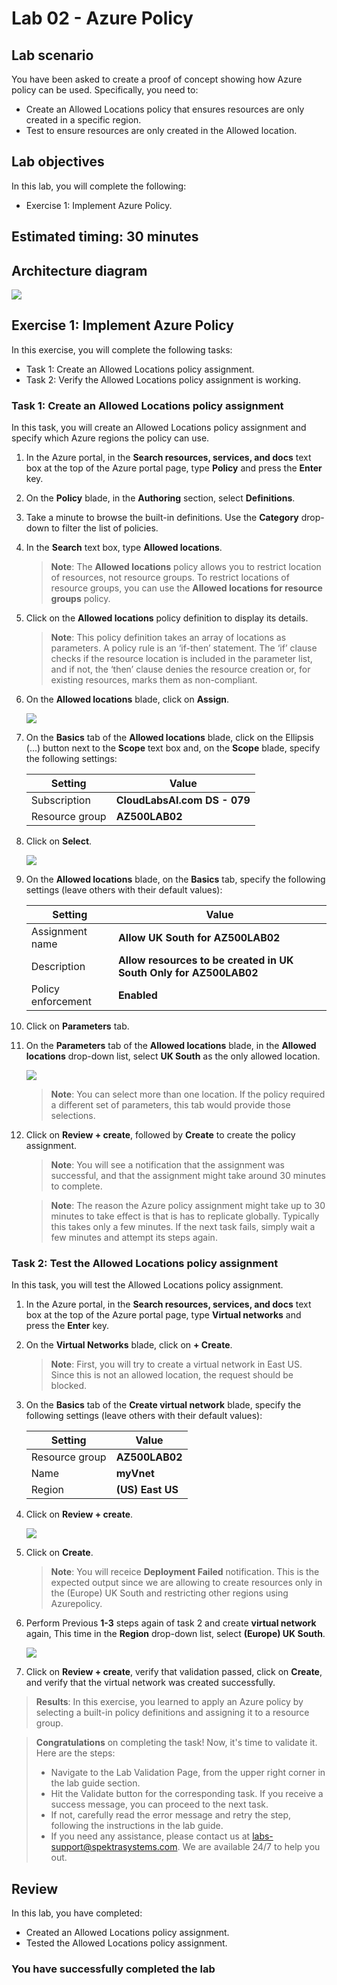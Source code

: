 # Lab 02 - Azure Policy

## Lab scenario

You have been asked to create a proof of concept showing how Azure policy can be used. Specifically, you need to:

- Create an Allowed Locations policy that ensures resources are only created in a specific region.
- Test to ensure resources are only created in the Allowed location.

## Lab objectives

In this lab, you will complete the following:

- Exercise 1: Implement Azure Policy.

## Estimated timing: 30 minutes

## Architecture diagram

![](../Labs/Lab-Scenario-Preview/media/AZ-500-LSP-Mod-1a-2.png)

## Exercise 1: Implement Azure Policy

In this exercise, you will complete the following tasks:

- Task 1: Create an Allowed Locations policy assignment.
- Task 2: Verify the Allowed Locations policy assignment is working. 

### Task 1: Create an Allowed Locations policy assignment

In this task, you will create an Allowed Locations policy assignment and specify which Azure regions the policy can use.

1. In the Azure portal, in the **Search resources, services, and docs** text box at the top of the Azure portal page, type **Policy** and press the **Enter** key.

1. On the **Policy** blade, in the **Authoring** section, select **Definitions**.

1. Take a minute to browse the built-in definitions. Use the **Category** drop-down to filter the list of policies.

1. In the **Search** text box, type **Allowed locations**. 

   >**Note**: The **Allowed locations** policy allows you to restrict location of resources, not resource groups. To restrict locations of resource groups, you can use the **Allowed locations for resource groups** policy.

1. Click on the **Allowed locations** policy definition to display its details.

   >**Note**: This policy definition takes an array of locations as parameters. A policy rule is an ‘if-then’ statement. The ‘if’ clause checks if the resource location is included in the parameter list, and if not, the ‘then’ clause denies the resource creation or, for existing resources, marks them as non-compliant.

1. On the **Allowed locations** blade, click on **Assign**.

   
   ![](../images/lab2-4.png)

1. On the **Basics** tab of the **Allowed locations** blade, click on the Ellipsis (...) button next to the **Scope** text box and, on the **Scope** blade, specify the following settings:

   |Setting|Value|
   |---|---|
   |Subscription|**CloudLabsAI.com DS - 079**|
   |Resource group|**AZ500LAB02**|

1. Click on **Select**.

    ![](../images/lab2-1.png)

1. On the **Allowed locations** blade, on the **Basics** tab, specify the following settings (leave others with their default values):

   |Setting|Value|
   |---|---|
   |Assignment name|**Allow UK South for AZ500LAB02**|
   |Description|**Allow resources to be created in UK South Only for AZ500LAB02**|
   |Policy enforcement|**Enabled**|

1. Click on **Parameters** tab.

1. On the **Parameters** tab of the **Allowed locations** blade, in the **Allowed locations** drop-down list, select **UK South** as the only allowed location.

   ![](../images/lab2-5.png)

   >**Note**: You can select more than one location. If the policy required a different set of parameters, this tab would provide those selections. 

1. Click on **Review + create**, followed by **Create** to create the policy assignment. 

   >**Note**: You will see a notification that the assignment was successful, and that the assignment might take around 30 minutes to complete.

   >**Note**: The reason the Azure policy assignment might take up to 30 minutes to take effect is that is has to replicate globally. Typically this takes only a few minutes.  If the next task fails, simply wait a few minutes and attempt its steps again.

### Task 2: Test the Allowed Locations policy assignment

In this task, you will test the Allowed Locations policy assignment. 

1. In the Azure portal, in the **Search resources, services, and docs** text box at the top of the Azure portal page, type **Virtual networks** and press the **Enter** key.

1. On the **Virtual Networks** blade, click on **+ Create**.

   >**Note**: First, you will try to create a virtual network in East US. Since this is not an allowed location, the request should be blocked. 

1. On the **Basics** tab of the **Create virtual network** blade, specify the following settings (leave others with their default values):

    |Setting|Value|
    |---|---|
    |Resource group|**AZ500LAB02**|
    |Name|**myVnet**|
    |Region|**(US) East US**|

1. Click on **Review + create**. 

   ![](../images/lab2-2.1.png)
 
1. Click on **Create**. 

    > **Note**: You will receice **Deployment Failed** notification. This is the expected output since we are allowing to create resources only in the (Europe) UK South and restricting other regions using Azurepolicy.

1. Perform Previous **1-3** steps again of task 2 and create **virtual network** again, This time in the **Region** drop-down list, select **(Europe) UK South**.

   ![](../images/lab2-3.png)

1. Click on **Review + create**, verify that validation passed, click on **Create**, and verify that the virtual network was created successfully. 

> **Results**: In this exercise, you learned to apply an Azure policy by selecting a built-in policy definitions and assigning it to a resource group.
 
> **Congratulations** on completing the task! Now, it's time to validate it. Here are the steps:
> - Navigate to the Lab Validation Page, from the upper right corner in the lab guide section.
> - Hit the Validate button for the corresponding task. If you receive a success message, you can proceed to the next task. 
> - If not, carefully read the error message and retry the step, following the instructions in the lab guide.
> - If you need any assistance, please contact us at labs-support@spektrasystems.com. We are available 24/7 to help you out.

## Review
In this lab, you have completed:
- Created an Allowed Locations policy assignment.
- Tested the Allowed Locations policy assignment.

### You have successfully completed the lab

